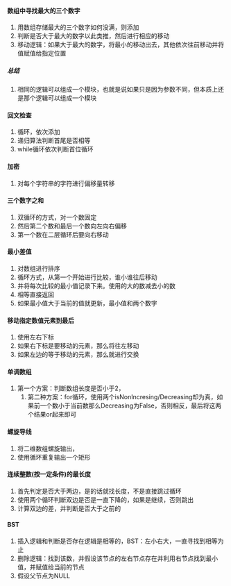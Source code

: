 #### 数组中寻找最大的三个数字
1. 用数组存储最大的三个数字如何没满，则添加
2. 判断是否大于最大的数字以此类推，然后进行相应的移动
3. 移动逻辑：如果大于最大的数字，将最小的移动出去，其他依次往前移动并将值赋值给指定位置
##### 总结
1. 相同的逻辑可以组成一个模块，也就是说如果只是因为参数不同，但本质上还是那个逻辑可以组成一个模块
#### 回文检查
1. 循环，依次添加
2. 递归算法判断首尾是否相等
3. while循环依次判断首位循环
#### 加密
1. 对每个字符串的字符进行偏移量转移
#### 三个数字之和
1. 双循环的方式，对一个数固定
2. 然后第二个数和最后一个数向左向右偏移
3. 第一个数在二层循环后要向右移动
#### 最小差值
1. 对数组进行排序
2. 循环方式，从第一个开始进行比较，谁小谁往后移动
3. 并将每次比较的最小值记录下来。使用的大的数减去小的数
4. 相等直接返回
5. 如果最小值大于当前的值就更新，最小值和两个数字
#### 移动指定数值元素到最后
1. 使用左右下标
2. 如果右下标是要移动的元素，那么将往左移动
3. 如果左边的等于移动的元素，那么就进行交换
#### 单调数组
1. 第一个方案：判断数组长度是否小于2，
	1. 第二种方案：for循环，使用两个isNonIncresing/Decreasing却为真，如果前一个数小于当前数那么Decreasing为False，否则相反，最后将这两个结果or起来即可
#### 螺旋导线
1. 将二维数组螺旋输出，
2. 使用循环重复输出一个矩形
#### 连续整数(按一定条件)的最长度
1. 首先判定是否大于两边，是的话就找长度，不是直接跳过循环
2. 使用两个循环判断双边是否是一直下降的，如果是继续，否则跳出
3. 计算双边的差，并判断是否大于之前的
#### BST
1. 插入逻辑和判断是否存在逻辑是相等的，BST：左小右大，一直寻找到相等为止
2. 删除逻辑：找到该数，并假设该节点的左右节点存在并利用右节点找到最小值，并赋值给当前的节点
3. 假设父节点为NULL